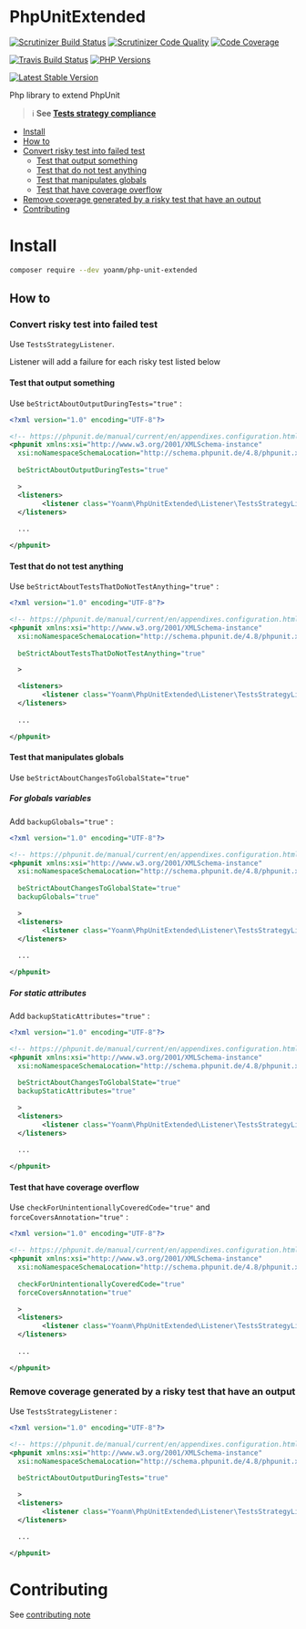 # PhpUnitExtended
[![Scrutinizer Build Status](https://img.shields.io/scrutinizer/build/g/yoanm/PhpUnitExtended.svg?label=Scrutinizer)](https://scrutinizer-ci.com/g/yoanm/PhpUnitExtended/?branch=master) [![Scrutinizer Code Quality](https://img.shields.io/scrutinizer/g/yoanm/PhpUnitExtended.svg?label=Code%20quality)](https://scrutinizer-ci.com/g/yoanm/PhpUnitExtended/?branch=master) [![Code Coverage](https://img.shields.io/scrutinizer/coverage/g/yoanm/PhpUnitExtended.svg?label=Coverage)](https://scrutinizer-ci.com/g/yoanm/PhpUnitExtended/?branch=master)

[![Travis Build Status](https://img.shields.io/travis/yoanm/PhpUnitExtended/master.svg?label=travis)](https://travis-ci.org/yoanm/PhpUnitExtended) [![PHP Versions](https://img.shields.io/badge/php-5.5%20%2F%205.6%20%2F%207.0-8892BF.svg)](https://php.net/)

[![Latest Stable Version](https://img.shields.io/packagist/v/yoanm/php-unit-extended.svg)](https://packagist.org/packages/yoanm/php-unit-extended)

Php library to extend PhpUnit
> :information_source: **See [Tests strategy compliance](./TESTS_STRATEGY_COMPLIANCE.md)**

 * [Install](#install)
 * [How to](#how-to)
  * [Convert risky test into failed test](#how-to-risky-to-failed)
    * [Test that output something](#how-to-risky-to-failed-risky-test-test-with-output)
    * [Test that do not test anything](#how-to-risky-to-failed-risky-test-test-tests-nothing)
    * [Test that manipulates globals](#how-to-risky-to-failed-risky-test-test-manipulates-globals)
    * [Test that have coverage overflow](#how-to-risky-to-failed-risky-test-test-with-coverage-overflow)
  * [Remove coverage generated by a risky test that have an output](#how-to-remove-coverage-risky-output)
 * [Contributing](#contributing)

# Install
```bash
composer require --dev yoanm/php-unit-extended
```

## How to

<a name="how-to-risky-to-failed"></a>
### Convert risky test into failed test
Use `TestsStrategyListener`.

Listener will add a failure for each risky test listed below

<a name="how-to-risky-to-failed-risky-test-test-with-output"></a>
#### Test that output something
Use `beStrictAboutOutputDuringTests="true"` :
```xml
<?xml version="1.0" encoding="UTF-8"?>

<!-- https://phpunit.de/manual/current/en/appendixes.configuration.html -->
<phpunit xmlns:xsi="http://www.w3.org/2001/XMLSchema-instance"
  xsi:noNamespaceSchemaLocation="http://schema.phpunit.de/4.8/phpunit.xsd"
  
  beStrictAboutOutputDuringTests="true"

  >
  <listeners>
        <listener class="Yoanm\PhpUnitExtended\Listener\TestsStrategyListener"/>
  </listeners>
  
  ...

</phpunit>
```

<a name="how-to-risky-to-failed-risky-test-test-tests-nothing"></a>
#### Test that do not test anything
Use `beStrictAboutTestsThatDoNotTestAnything="true"` :
```xml
<?xml version="1.0" encoding="UTF-8"?>

<!-- https://phpunit.de/manual/current/en/appendixes.configuration.html -->
<phpunit xmlns:xsi="http://www.w3.org/2001/XMLSchema-instance"
  xsi:noNamespaceSchemaLocation="http://schema.phpunit.de/4.8/phpunit.xsd"
  
  beStrictAboutTestsThatDoNotTestAnything="true"

  >

  <listeners>
        <listener class="Yoanm\PhpUnitExtended\Listener\TestsStrategyListener"/>
  </listeners>
  
  ...

</phpunit>
```

<a name="how-to-risky-to-failed-risky-test-test-manipulates-globals"></a>
#### Test that manipulates globals
Use `beStrictAboutChangesToGlobalState="true"`

<a name="how-to-risky-to-failed-risky-test-test-manipulates-globals-variables"></a>
##### For globals variables
Add `backupGlobals="true"` :
```xml
<?xml version="1.0" encoding="UTF-8"?>

<!-- https://phpunit.de/manual/current/en/appendixes.configuration.html -->
<phpunit xmlns:xsi="http://www.w3.org/2001/XMLSchema-instance"
  xsi:noNamespaceSchemaLocation="http://schema.phpunit.de/4.8/phpunit.xsd"
  
  beStrictAboutChangesToGlobalState="true"
  backupGlobals="true"

  >
  <listeners>
        <listener class="Yoanm\PhpUnitExtended\Listener\TestsStrategyListener"/>
  </listeners>
  
  ...

</phpunit>
```

<a name="how-to-risky-to-failed-risky-test-test-manipulates-globals-attributes"></a>
##### For static attributes
Add `backupStaticAttributes="true"` :
```xml
<?xml version="1.0" encoding="UTF-8"?>

<!-- https://phpunit.de/manual/current/en/appendixes.configuration.html -->
<phpunit xmlns:xsi="http://www.w3.org/2001/XMLSchema-instance"
  xsi:noNamespaceSchemaLocation="http://schema.phpunit.de/4.8/phpunit.xsd"
  
  beStrictAboutChangesToGlobalState="true"
  backupStaticAttributes="true"

  >
  <listeners>
        <listener class="Yoanm\PhpUnitExtended\Listener\TestsStrategyListener"/>
  </listeners>
  
  ...

</phpunit>
```

<a name="how-to-risky-to-failed-risky-test-test-with-coverage-overflow"></a>
#### Test that have coverage overflow
Use `checkForUnintentionallyCoveredCode="true"` and `forceCoversAnnotation="true"` :
```xml
<?xml version="1.0" encoding="UTF-8"?>

<!-- https://phpunit.de/manual/current/en/appendixes.configuration.html -->
<phpunit xmlns:xsi="http://www.w3.org/2001/XMLSchema-instance"
  xsi:noNamespaceSchemaLocation="http://schema.phpunit.de/4.8/phpunit.xsd"
  
  checkForUnintentionallyCoveredCode="true"
  forceCoversAnnotation="true"

  >
  <listeners>
        <listener class="Yoanm\PhpUnitExtended\Listener\TestsStrategyListener"/>
  </listeners>
  
  ...

</phpunit>
```

<a name="how-to-remove-coverage-risky-output"></a>
### Remove coverage generated by a risky test that have an output
Use `TestsStrategyListener`  :
```xml
<?xml version="1.0" encoding="UTF-8"?>

<!-- https://phpunit.de/manual/current/en/appendixes.configuration.html -->
<phpunit xmlns:xsi="http://www.w3.org/2001/XMLSchema-instance"
  xsi:noNamespaceSchemaLocation="http://schema.phpunit.de/4.8/phpunit.xsd"
  
  beStrictAboutOutputDuringTests="true"

  >
  <listeners>
        <listener class="Yoanm\PhpUnitExtended\Listener\TestsStrategyListener"/>
  </listeners>

  ...

</phpunit>
```

# Contributing
See [contributing note](./CONTRIBUTING.md)
